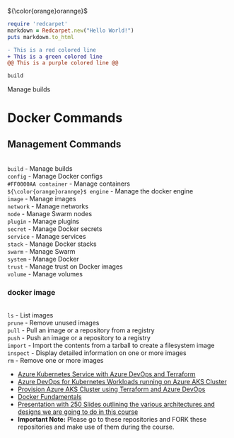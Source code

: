 
${\color{orange}orannge}$

```ruby
require 'redcarpet'
markdown = Redcarpet.new("Hello World!")
puts markdown.to_html
```
```diff
- This is a red colored line
+ This is a green colored line
@@ This is a purple colored line @@
```

```diff
build 
``` 
 Manage builds

# Docker Commands

## Management Commands


<br> `build`     - Manage builds
<br id=or> `config`       - Manage Docker configs
<br> ```#FF0000AA container``` - Manage containers
<br> ```${\color{orange}orannge}$ engine```      - Manage the docker engine
<br> ```image```       - Manage images
<br> ```network```   - Manage networks
<br> ```node```         - Manage Swarm nodes
<br> ```plugin```       - Manage plugins
<br> ```secret```       - Manage Docker secrets
<br> ```service```     - Manage services
<br> ```stack```       - Manage Docker stacks
<br> ```swarm```     - Manage Swarm
<br> ```system```    - Manage Docker
<br> ```trust```        - Manage trust on Docker images
<br> ```volume```   - Manage volumes



### docker image
<br> ```ls```            - List images
<br> ```prune```    - Remove unused images
<br> ```pull```        - Pull an image or a repository from a registry
<br> ```push```     - Push an image or a repository to a registry
<br> ```import```   - Import the contents from a tarball to create a filesystem image
<br> ```inspect```  - Display detailed information on one or more images
<br> ```rm```        - Remove one or more images

- [Azure Kubernetes Service with Azure DevOps and Terraform](https://github.com/stacksimplify/azure-aks-kubernetes-masterclass)
- [Azure DevOps for Kubernetes Workloads running on Azure AKS Cluster](https://github.com/stacksimplify/azure-devops-github-acr-aks-app1)
- [Provision Azure AKS Cluster using Terraform and Azure DevOps](https://github.com/stacksimplify/azure-devops-aks-kubernetes-terraform-pipeline)
- [Docker Fundamentals](https://github.com/stacksimplify/docker-fundamentals)
- [Presentation with 250 Slides outlining the various architectures and designs we are going to do in this course](https://github.com/stacksimplify/azure-aks-kubernetes-masterclass/tree/master/ppt-presentation)
- **Important Note:** Please go to these repositories and FORK these repositories and make use of them during the course.

